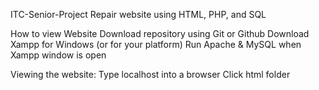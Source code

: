 ITC-Senior-Project
Repair website using HTML, PHP, and SQL

How to view Website
Download repository using Git or Github 
Download Xampp for Windows (or for your platform)
Run Apache & MySQL when Xampp window is open

Viewing the website:
Type localhost into a browser
Click html folder
